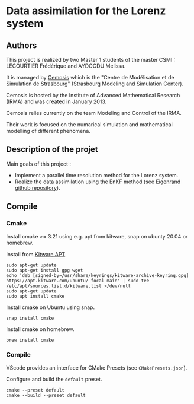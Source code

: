 # Data assimilation for the Lorenz system

## Authors

This project is realized by two Master 1 students of the master CSMI : LECOURTIER Frédérique and AYDOGDU Melissa.

It is managed by [Cemosis](http://www.cemosis.fr/) which is the "Centre de Modélisation et de Simulation de Strasbourg" (Strasbourg Modeling and Simulation Center). 

Cemosis is hosted by the Institute of Advanced Mathematical Research (IRMA) and was created in January 2013. 

Cemosis relies currently on the team Modeling and Control of the IRMA. 

Their work is focused on the numarical simulation and mathematical modelling of different phenomena.

## Description of the projet

Main goals of this project :
- Implement a parallel time resolution method for the Lorenz system. 
- Realize the data assimilation using the EnKF method (see [Eigenrand github repository](https://github.com/bab2min/EigenRand)).

## Compile

### Cmake

Install cmake >= 3.21 using e.g. apt from kitware, snap on ubunty 20.04 or homebrew.

Install from [Kitware APT](https://apt.kitware.com/)

    sudo apt-get update
    sudo apt-get install gpg wget
    echo 'deb [signed-by=/usr/share/keyrings/kitware-archive-keyring.gpg] https://apt.kitware.com/ubuntu/ focal main' | sudo tee /etc/apt/sources.list.d/kitware.list >/dev/null
    sudo apt-get update
    sudo apt install cmake

Install cmake on Ubuntu using snap.

    snap install cmake

Install cmake on homebrew.

    brew install cmake

### Compile

VScode provides an interface for CMake Presets (see `CMakePresets.json`).

Configure and build the `default` preset.

    cmake --preset default
    cmake --build --preset default



